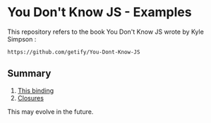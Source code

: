 You Don't Know JS - Examples
============================

This repository refers to the book You Don't Know JS wrote by Kyle Simpson :

    https://github.com/getify/You-Dont-Know-JS

## Summary

1. [This binding](https://github.com/abreuse/ydkjs/blob/master/this/README.md)
2. [Closures](https://github.com/abreuse/ydkjs/blob/master/closure/README.md)

This may evolve in the future.
